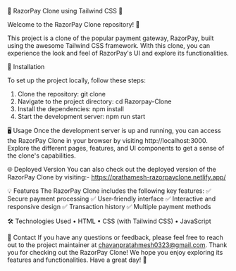 📄 RazorPay Clone using Tailwind CSS 🌈

Welcome to the RazorPay Clone repository! 🚀

This project is a clone of the popular payment gateway, RazorPay, built using the awesome Tailwind CSS framework. With this clone, you can experience the look and feel of RazorPay's UI and explore its functionalities.

🔧 Installation

To set up the project locally, follow these steps:
1. Clone the repository: git clone <repository-url>
2. Navigate to the project directory: cd Razorpay-Clone
3. Install the dependencies: npm install
4. Start the development server: npm run start

🖥️ Usage
Once the development server is up and running, you can access the RazorPay Clone in your browser by visiting http://localhost:3000. Explore the different pages, features, and UI components to get a sense of the clone's capabilities.

🌐 Deployed Version
You can also check out the deployed version of the RazorPay Clone by visiting:- https://prathamesh-razorpayclone.netlify.app/

💡 Features
The RazorPay Clone includes the following key features:
✅ Secure payment processing ✅ User-friendly interface ✅ Interactive and responsive design ✅ Transaction history ✅ Multiple payment methods


🛠️ Technologies Used
• HTML
• CSS (with Tailwind CSS)
• JavaScript

📧 Contact
If you have any questions or feedback, please feel free to reach out to the project maintainer at chavanpratahmesh0323@gmail.com.
Thank you for checking out the RazorPay Clone! We hope you enjoy exploring its features and functionalities. Have a great day! 👋

